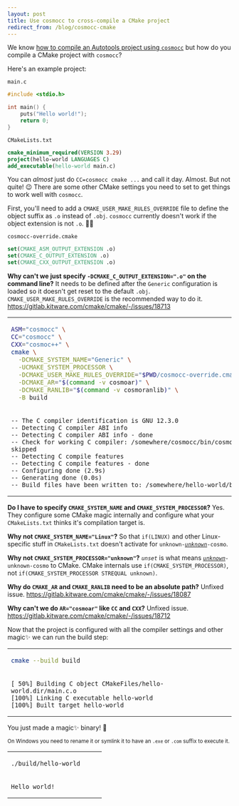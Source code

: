 ```yaml
---
layout: post
title: Use cosmocc to cross‐compile a CMake project
redirect_from: /blog/cosmocc-cmake
---
```


We know [how to compile an Autotools project using `cosmocc`](https://github.com/jart/cosmopolitan/tree/master/tool/cosmocc#building-open-source-software) but how do you compile a CMake project with `cosmocc`?

Here's an example project:

<div><code>main.c</code></div>

```c
#include <stdio.h>

int main() {
    puts("Hello world!");
    return 0;
}
```

<div><code>CMakeLists.txt</code></div>

```cmake
cmake_minimum_required(VERSION 3.29)
project(hello-world LANGUAGES C)
add_executable(hello-world main.c)
```

You can _almost_ just do `CC=cosmocc cmake ...` and call it day. Almost. But not quite! 😉 There are some other CMake settings you need to set to get things to work well with `cosmocc`.

First, you'll need to add a `CMAKE_USER_MAKE_RULES_OVERRIDE` file to define the object suffix as `.o` instead of `.obj`. `cosmocc` currently doesn't work if the object extension is not `.o`. 🤷‍♀️

<div><code>cosmocc-override.cmake</code></div>

```cmake
set(CMAKE_ASM_OUTPUT_EXTENSION .o)
set(CMAKE_C_OUTPUT_EXTENSION .o)
set(CMAKE_CXX_OUTPUT_EXTENSION .o)
```

**Why can't we just specify `-DCMAKE_C_OUTPUT_EXTENSION=".o"` on the command line?** It needs to be defined after the `Generic` configuration is loaded so it doesn't get reset to the default `.obj`. `CMAKE_USER_MAKE_RULES_OVERRIDE` is the recommended way to do it. https://gitlab.kitware.com/cmake/cmake/-/issues/18713

<table><td>

```sh
ASM="cosmocc" \
CC="cosmocc" \
CXX="cosmoc++" \
cmake \
  -DCMAKE_SYSTEM_NAME="Generic" \
  -UCMAKE_SYSTEM_PROCESSOR \
  -DCMAKE_USER_MAKE_RULES_OVERRIDE="$PWD/cosmocc-override.cmake" \
  -DCMAKE_AR="$(command -v cosmoar)" \
  -DCMAKE_RANLIB="$(command -v cosmoranlib)" \
  -B build
```

<tr><td>

```
-- The C compiler identification is GNU 12.3.0
-- Detecting C compiler ABI info
-- Detecting C compiler ABI info - done
-- Check for working C compiler: /somewhere/cosmocc/bin/cosmocc - skipped
-- Detecting C compile features
-- Detecting C compile features - done
-- Configuring done (2.9s)
-- Generating done (0.0s)
-- Build files have been written to: /somewhere/hello-world/build
```

</table>

**Do I have to specify `CMAKE_SYSTEM_NAME` and `CMAKE_SYSTEM_PROCESSOR`?** Yes. They configure some CMake magic internally and configure what your `CMakeLists.txt` thinks it's compilation target is.

**Why not `CMAKE_SYSTEM_NAME="Linux"`?** So that `if(LINUX)` and other Linux-specific stuff in `CMakeLists.txt` doesn't activate for <code>unknown-<u><i>unknown</i></u>-cosmo</code>.

**Why not `CMAKE_SYSTEM_PROCESSOR="unknown"`?** _`unset`_ is what means <code><u><i>unknown</i></u>-unknown-cosmo</code> to CMake. CMake internals use `if(CMAKE_SYSTEM_PROCESSOR)`, not `if(CMAKE_SYSTEM_PROCESSOR STREQUAL unknown)`.

**Why do `CMAKE_AR` and `CMAKE_RANLIB` need to be an absolute path?** Unfixed issue. https://gitlab.kitware.com/cmake/cmake/-/issues/18087

**Why can't we do `AR="cosmoar"` like `CC` and `CXX`?** Unfixed issue. https://gitlab.kitware.com/cmake/cmake/-/issues/18712

Now that the project is configured with all the compiler settings and other magic✨ we can run the build step:

<table><td>

```sh
cmake --build build
```

<tr><td>

```
[ 50%] Building C object CMakeFiles/hello-world.dir/main.c.o
[100%] Linking C executable hello-world
[100%] Built target hello-world
```

</table>

You just made a magic✨ binary! 🥳

<sup>On Windows you need to rename it or symlink it to have an `.exe` or `.com` suffix to execute it.</sup>

<table><td>

```sh
./build/hello-world     
```

<tr><td>

```
Hello world!
```

</table>

